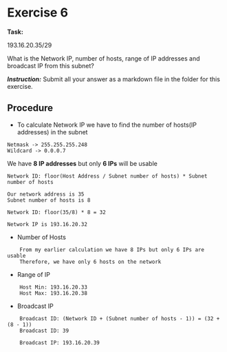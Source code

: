 # Exercise 6

**Task:**

193.16.20.35/29

What is the Network IP, number of hosts, range of IP addresses and broadcast IP from this subnet?


**_Instruction:_**
Submit all your answer as a markdown file in the folder for this exercise.


## Procedure
 - To calculate Network IP we have to find the number of hosts(IP addresses) in the subnet

```
Netmask -> 255.255.255.248
Wildcard -> 0.0.0.7
```

We have **8 IP addresses** but only **6 IPs** will be usable

```
Network ID: floor(Host Address / Subnet number of hosts) * Subnet number of hosts

Our network address is 35
Subnet number of hosts is 8

Network ID: floor(35/8) * 8 = 32

Network IP is 193.16.20.32
```

- Number of Hosts

```
    From my earlier calculation we have 8 IPs but only 6 IPs are usable
    Therefore, we have only 6 hosts on the network
```

- Range of IP

```
    Host Min: 193.16.20.33
    Host Max: 193.16.20.38
```

- Broadcast IP

```
    Broadcast ID: (Network ID + (Subnet number of hosts - 1)) = (32 + (8 - 1))
    Broadcast ID: 39

    Broadcast IP: 193.16.20.39
```
